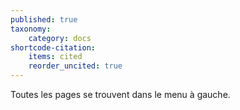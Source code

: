 ```yaml
---
published: true
taxonomy:
    category: docs
shortcode-citation:
    items: cited
    reorder_uncited: true
---
```


Toutes les pages se trouvent dans le menu à gauche.